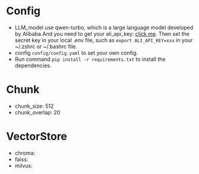 # Config
+ LLM_model use qwen-turbo, which is a large language model developed by Alibaba.And you need to get your ali_api_key: <a href="https://help.aliyun.com/zh/model-studio/getting-started/first-api-call-to-qwen?spm=a2c4g.11186623.0.0.731a7468iv7kWt">click me</a>. Then set the secret key in your local .env file, such as `export ALI_API_KEY=xxx` in your ~/.zshrc or ~/.bashrc file.
+ config `config/config.yaml` to set your own config.
+ Run command `pip install -r requirements.txt` to install the dependencies.
# Chunk
+ chunk_size: 512
+ chunk_overlap: 20
# VectorStore
+ chroma: 
+ faiss: 
+ milvus: